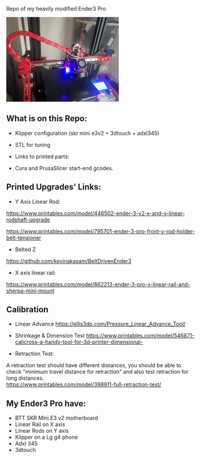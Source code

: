 Repo of my heavily modified Ender3 Pro

<img width="300px" src="./x%20axis%20linear%20rail/main.jpg" alt="image_name png" />

## What is on this Repo:
* Klipper configuration (skr mini e3v2 + 3dtouch + adxl345)
* STL for tuning
* Links to printed parts: 

* Cura and PrusaSlicer start-end gcodes. 

## Printed Upgrades' Links: 
* Y Axis Linear Rod:

https://www.printables.com/model/446502-ender-3-v2-x-and-y-linear-rodshaft-upgrade

https://www.printables.com/model/795701-ender-3-pro-front-y-rod-holder-belt-tensioner

* Belted Z

https://github.com/kevinakasam/BeltDrivenEnder3

* X axis linear rail:

https://www.printables.com/model/862213-ender-3-pro-x-linear-rail-and-sherpa-mini-mount

## Calibration 

* Linear Advance
https://ellis3dp.com/Pressure_Linear_Advance_Tool/

* Shrinkage & Dimension Test
https://www.printables.com/model/546871-calicross-a-handy-tool-for-3d-printer-dimensional- 

* Retraction Test:

A retraction test should have different distances, you should be able to check "minimum travel distance for retraction" and also test retraction for long distances.  
https://www.printables.com/model/398911-full-retraction-test/ 


## My Ender3 Pro have: 
* BTT SKR Mini E3 v2 motherboard
* Linear Rail on X axis
* Linear Rods on Y axis 
* Klipper on a Lg g4 phone
* Adxl 345
* 3dtouch 
